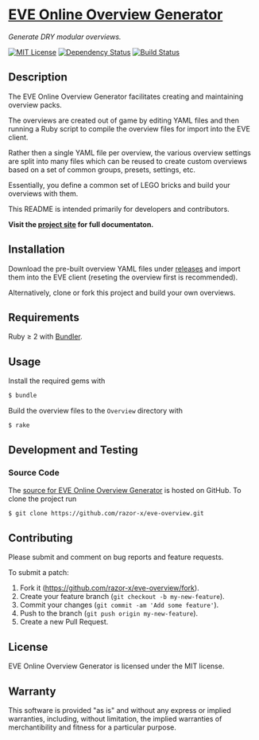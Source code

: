 # [EVE Online Overview Generator]

_Generate DRY modular overviews._

[![MIT License](http://img.shields.io/badge/license-MIT-red.svg?style=flat)](./LICENSE.txt)
[![Dependency Status](http://img.shields.io/gemnasium/razor-x/eve-overview.svg?style=flat)](https://gemnasium.com/razor-x/eve-overview)
[![Build Status](http://img.shields.io/travis/razor-x/eve-overview/master.svg?style=flat)](https://travis-ci.org/razor-x/eve-overview)

## Description

The EVE Online Overview Generator facilitates creating and maintaining overview packs.

The overviews are created out of game by editing YAML files
and then running a Ruby script to compile the overview files for import into the EVE client.

Rather then a single YAML file per overview, the various overview settings are split
into many files which can be reused to create custom overviews
based on a set of common groups, presets, settings, etc.

Essentially, you define a common set of LEGO bricks and build your overviews with them.

This README is intended primarily for developers and contributors.

__Visit the [project site][EVE Online Overview Generator] for full documentaton.__

[EVE Online Overview Generator]: http://io.evansosenko.com/eve-overview/

## Installation

Download the pre-built overview YAML files under [releases]
and import them into the EVE client (reseting the overview first is recommended).

Alternatively, clone or fork this project and build your own overviews.

[releases]: https://github.com/razor-x/eve-overview/releases

## Requirements

Ruby ≥ 2 with [Bundler](http://bundler.io/).

[Bundler]: http://bundler.io/

## Usage

Install the required gems with

````bash
$ bundle
````

Build the overview files to the `Overview` directory with

````bash
$ rake
````

## Development and Testing

### Source Code

The [source for EVE Online Overview Generator][source]
is hosted on GitHub.
To clone the project run

````bash
$ git clone https://github.com/razor-x/eve-overview.git
````

[source]: https://github.com/razor-x/eve-overview

## Contributing

Please submit and comment on bug reports and feature requests.

To submit a patch:

1. Fork it (https://github.com/razor-x/eve-overview/fork).
2. Create your feature branch (`git checkout -b my-new-feature`).
3. Commit your changes (`git commit -am 'Add some feature'`).
4. Push to the branch (`git push origin my-new-feature`).
5. Create a new Pull Request.

## License

EVE Online Overview Generator is licensed under the MIT license.

## Warranty

This software is provided "as is" and without any express or
implied warranties, including, without limitation, the implied
warranties of merchantibility and fitness for a particular
purpose.
